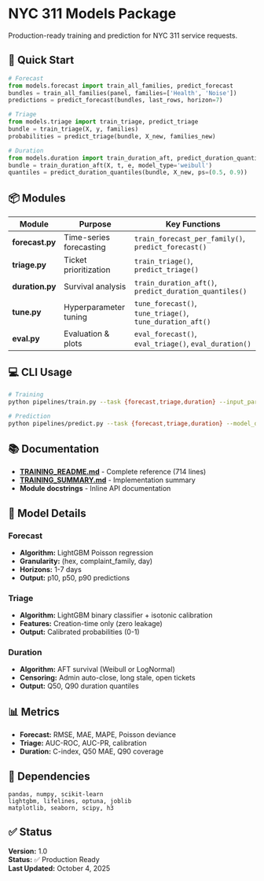 # NYC 311 Models Package

Production-ready training and prediction for NYC 311 service requests.

## 🚀 Quick Start

```python
# Forecast
from models.forecast import train_all_families, predict_forecast
bundles = train_all_families(panel, families=['Health', 'Noise'])
predictions = predict_forecast(bundles, last_rows, horizon=7)

# Triage
from models.triage import train_triage, predict_triage
bundle = train_triage(X, y, families)
probabilities = predict_triage(bundle, X_new, families_new)

# Duration
from models.duration import train_duration_aft, predict_duration_quantiles
bundle = train_duration_aft(X, t, e, model_type='weibull')
quantiles = predict_duration_quantiles(bundle, X_new, ps=(0.5, 0.9))
```

## 📦 Modules

| Module | Purpose | Key Functions |
|--------|---------|---------------|
| **forecast.py** | Time-series forecasting | `train_forecast_per_family()`, `predict_forecast()` |
| **triage.py** | Ticket prioritization | `train_triage()`, `predict_triage()` |
| **duration.py** | Survival analysis | `train_duration_aft()`, `predict_duration_quantiles()` |
| **tune.py** | Hyperparameter tuning | `tune_forecast()`, `tune_triage()`, `tune_duration_aft()` |
| **eval.py** | Evaluation & plots | `eval_forecast()`, `eval_triage()`, `eval_duration()` |

## 💻 CLI Usage

```bash
# Training
python pipelines/train.py --task {forecast,triage,duration} --input_parquet DATA --output_dir OUTPUT

# Prediction
python pipelines/predict.py --task {forecast,triage,duration} --model_dir MODELS --scoring_parquet DATA --output_csv OUTPUT
```

## 📚 Documentation

- **[TRAINING_README.md](../TRAINING_README.md)** - Complete reference (714 lines)
- **[TRAINING_SUMMARY.md](../TRAINING_SUMMARY.md)** - Implementation summary
- **Module docstrings** - Inline API documentation

## 🎯 Model Details

### Forecast
- **Algorithm:** LightGBM Poisson regression
- **Granularity:** (hex, complaint_family, day)
- **Horizons:** 1-7 days
- **Output:** p10, p50, p90 predictions

### Triage
- **Algorithm:** LightGBM binary classifier + isotonic calibration
- **Features:** Creation-time only (zero leakage)
- **Output:** Calibrated probabilities (0-1)

### Duration
- **Algorithm:** AFT survival (Weibull or LogNormal)
- **Censoring:** Admin auto-close, long stale, open tickets
- **Output:** Q50, Q90 duration quantiles

## 📊 Metrics

- **Forecast:** RMSE, MAE, MAPE, Poisson deviance
- **Triage:** AUC-ROC, AUC-PR, calibration
- **Duration:** C-index, Q50 MAE, Q90 coverage

## 🔧 Dependencies

```
pandas, numpy, scikit-learn
lightgbm, lifelines, optuna, joblib
matplotlib, seaborn, scipy, h3
```

## ✅ Status

**Version:** 1.0  
**Status:** ✅ Production Ready  
**Last Updated:** October 4, 2025

